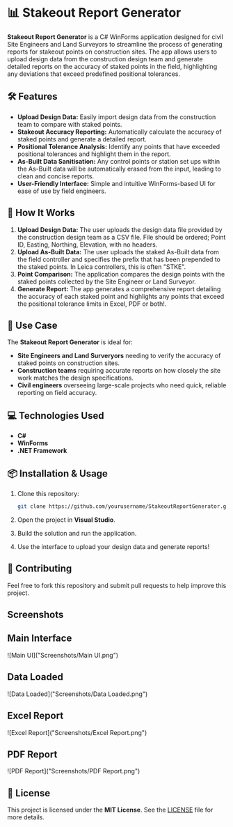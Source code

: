 # 📊 Stakeout Report Generator

**Stakeout Report Generator** is a C# WinForms application designed for civil Site Engineers and Land Surveyors to streamline the process of generating reports for stakeout points on construction sites. The app allows users to upload design data from the construction design team and generate detailed reports on the accuracy of staked points in the field, highlighting any deviations that exceed predefined positional tolerances.

## 🛠 Features

- **Upload Design Data:** Easily import design data from the construction team to compare with staked points.
- **Stakeout Accuracy Reporting:** Automatically calculate the accuracy of staked points and generate a detailed report.
- **Positional Tolerance Analysis:** Identify any points that have exceeded positional tolerances and highlight them in the report.
- **As-Built Data Sanitisation:** Any control points or station set ups within the As-Built data will be automatically erased from the input, leading to clean and concise reports.
- **User-Friendly Interface:** Simple and intuitive WinForms-based UI for ease of use by field engineers.

## 🚀 How It Works

1. **Upload Design Data:** The user uploads the design data file provided by the construction design team as a CSV file. File should be ordered; Point ID, Easting, Northing, Elevation, with no headers.
2. **Upload As-Built Data:** The user uploads the staked As-Built data from the field controller and specifies the prefix that has been prepended to the staked points. In Leica controllers, this is often "STKE".
3. **Point Comparison:** The application compares the design points with the staked points collected by the Site Engineer or Land Surveyor.
4. **Generate Report:** The app generates a comprehensive report detailing the accuracy of each staked point and highlights any points that exceed the positional tolerance limits in Excel, PDF or both!.

## 🎯 Use Case

The **Stakeout Report Generator** is ideal for:
- **Site Engineers and Land Surveryors** needing to verify the accuracy of staked points on construction sites.
- **Construction teams** requiring accurate reports on how closely the site work matches the design specifications.
- **Civil engineers** overseeing large-scale projects who need quick, reliable reporting on field accuracy.

## 💻 Technologies Used

- **C#**
- **WinForms**
- **.NET Framework**

## 📦 Installation & Usage

1. Clone this repository:
    ```bash
    git clone https://github.com/yourusername/StakeoutReportGenerator.git
    ```

2. Open the project in **Visual Studio**.

3. Build the solution and run the application.

4. Use the interface to upload your design data and generate reports!

## 🤝 Contributing

Feel free to fork this repository and submit pull requests to help improve this project.

## Screenshots

## Main Interface
![Main UI]("Screenshots/Main UI.png")

## Data Loaded
![Data Loaded]("Screenshots/Data Loaded.png")

## Excel Report
![Excel Report]("Screenshots/Excel Report.png")

## PDF Report
![PDF Report]("Screenshots/PDF Report.png")

## 📝 License

This project is licensed under the **MIT License**. See the [LICENSE](LICENSE) file for more details.
